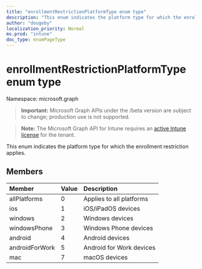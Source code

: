 ```yaml
---
title: "enrollmentRestrictionPlatformType enum type"
description: "This enum indicates the platform type for which the enrollment restriction applies."
author: "dougeby"
localization_priority: Normal
ms.prod: "intune"
doc_type: enumPageType
---
```


# enrollmentRestrictionPlatformType enum type

Namespace: microsoft.graph

> **Important:** Microsoft Graph APIs under the /beta version are subject to change; production use is not supported.

> **Note:** The Microsoft Graph API for Intune requires an [active Intune license](https://go.microsoft.com/fwlink/?linkid=839381) for the tenant.

This enum indicates the platform type for which the enrollment restriction applies.

## Members
|Member|Value|Description|
|:---|:---|:---|
|allPlatforms|0|Applies to all platforms|
|ios|1|iOS/iPadOS devices|
|windows|2|Windows devices|
|windowsPhone|3|Windows Phone devices|
|android|4|Android devices|
|androidForWork|5|Android for Work devices|
|mac|7|macOS devices|






